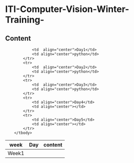 # ITI-Computer-Vision-Winter-Training-
## Content

<table>
    <thead>
        <tr>
             <th >week</th>
            <th >Day</th>
            <th >content</th>
        </tr>
    </thead>
    <tbody>
            <tr>
                 <td rowspan=8 align=center>
                 Week1
                </td>
                

                <td  align="center">Day1</td>
                <td align="center">python</td>
            </tr>
            <tr>
                <td  align="center">Day2</td>
                <td align="center">python</td>
            </tr>
            <tr>
                <td  align="center">Day3</td>
                <td align="center">python</td>
            </tr>
            <tr>
                <td align="center">Day4</td>
                <td align="center"></td>
            </tr>
            <tr>
                <td align="center">Day5</td>
                <td align="center"></td>
            </tr>
        </tbody>

